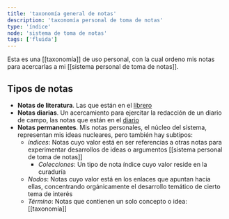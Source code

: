 ```yaml
---
title: 'taxonomía general de notas'
description: 'taxonomía personal de toma de notas'
type: 'índice'
node: 'sistema de toma de notas'
tags: ['fluida']
---
```


Esta es una [[taxonomía]] de uso personal, con la cual ordeno mis notas para acercarlas a mi [[sistema personal de toma de notas]].

## Tipos de notas

- **Notas de literatura**. Las que están en el <a href="/librero">librero</a>
- **Notas diarias**. Un acercamiento para ejercitar la redacción de un diario de campo, las notas que están en el <a href="/diario">diario</a>
- **Notas permanentes**. Mis notas personales, el núcleo del sistema, representan mis ideas nucleares, pero también hay subtipos:
    - *índices*: Notas cuyo valor está en ser referencias a otras notas para experimentar desarrollos de ideas o argumentos [[sistema personal de toma de notas]]
        - *Colecciones*: Un tipo de nota índice cuyo valor reside en la curaduría 
    - *Nodos*: Notas cuyo valor está en los enlaces que apuntan hacia ellas, concentrando orgánicamente el desarrollo temático de cierto tema de interés
    - *Término*: Notas que contienen un solo concepto o idea: [[taxonomía]]
    